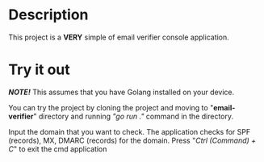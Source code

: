# Description

This project is a **VERY** simple of email verifier console application.

# Try it out

***NOTE!*** This assumes that you have Golang installed on your device.

You can try the project by cloning the project and moving to "**email-verifier**" directory and running *"go run ."* command in the directory.

Input the domain that you want to check. The application checks for SPF (records), MX, DMARC (records) for the domain. Press "*Ctrl (Command) + C*" to exit the cmd application